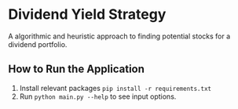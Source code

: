# Dividend Yield Strategy

A algorithmic and heuristic approach to finding potential stocks for a dividend portfolio.

## How to Run the Application

1. Install relevant packages `pip install -r requirements.txt`
2. Run `python main.py --help` to see input options.

